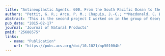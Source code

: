```yaml
---
title: "Antineoplastic Agents. 600. From the South Pacific Ocean to the Silstatins"
authors: "Pettit, G. R.; Arce, P. M.; Chapuis, J.-C.; **Macdonald, C. B.**"
abstract: 'This is the second project I worked on in the group of George Pettit as an undergraduate at Arizona State University. We took a promising compound with demonstrated anticancer properties and modified it to make it easily functionalizable for specific drug delivery systems.'
pub_date: "2015-02-17"
journal: 'Journal of Natural Products'
pmid: "25688575"
links:
  - name: "Publication"
    url: "https://pubs.acs.org/doi/10.1021/np501004h"
---
```

